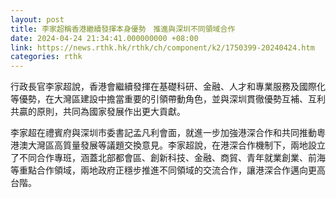 ```yaml
---
layout: post
title: 李家超稱香港繼續發揮本身優勢　推進與深圳不同領域合作
date: 2024-04-24 21:34:41.000000000 +08:00
link: https://news.rthk.hk/rthk/ch/component/k2/1750399-20240424.htm
categories: rthk
---
```


行政長官李家超說，香港會繼續發揮在基礎科研、金融、人才和專業服務及國際化等優勢，在大灣區建設中擔當重要的引領帶動角色，並與深圳貫徹優勢互補、互利共贏的原則，共同為國家發展作出更大貢獻。

李家超在禮賓府與深圳市委書記孟凡利會面，就進一步加強港深合作和共同推動粵港澳大灣區高質量發展等議題交換意見。李家超說，在港深合作機制下，兩地設立了不同合作專班，涵蓋北部都會區、創新科技、金融、商貿、青年就業創業、前海等重點合作領域，兩地政府正穩步推進不同領域的交流合作，讓港深合作邁向更高台階。
